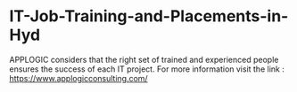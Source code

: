 # IT-Job-Training-and-Placements-in-Hyd
APPLOGIC considers that the right set of trained and experienced people ensures the success of each IT project. For more information visit the link : https://www.applogicconsulting.com/
